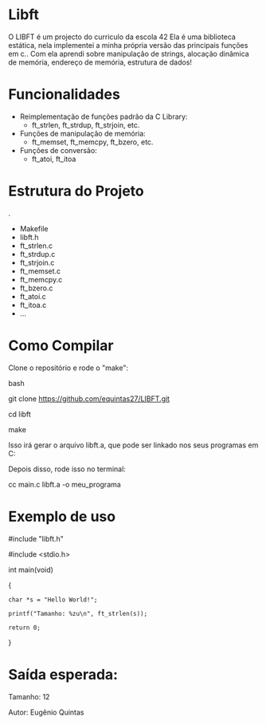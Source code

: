 # Libft
O LIBFT é um projecto do curriculo da escola 42
Ela é uma biblioteca estática, nela implementei a minha própria versão das principais funções em c..
Com ela aprendi sobre manipulação de strings, alocação dinâmica de memória, endereço de memória, estrutura de dados!
#  Funcionalidades

- Reimplementação de funções padrão da C Library:
  - ft_strlen, ft_strdup, ft_strjoin, etc.
- Funções de manipulação de memória:
  - ft_memset, ft_memcpy, ft_bzero, etc.
- Funções de conversão:
  - ft_atoi, ft_itoa
# Estrutura do Projeto

.
- Makefile
- libft.h
- ft_strlen.c
- ft_strdup.c
- ft_strjoin.c
- ft_memset.c
- ft_memcpy.c
- ft_bzero.c
- ft_atoi.c
- ft_itoa.c
-  ...

# Como Compilar

Clone o repositório e rode o "make":

bash

git clone https://github.com/equintas27/LIBFT.git

cd libft

make

Isso irá gerar o arquivo libft.a, que pode ser linkado nos seus programas em C:

Depois disso, rode isso no terminal:

cc main.c libft.a -o meu_programa
# Exemplo de uso

#include "libft.h"

#include <stdio.h>

int main(void)

{

    char *s = "Hello World!";
    
    printf("Tamanho: %zu\n", ft_strlen(s));
    
    return 0;
    
}
# Saída esperada:

Tamanho: 12

Autor: Eugênio Quintas
